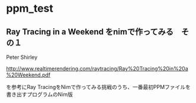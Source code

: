 # ppm_test

## Ray Tracing in a Weekend をnimで作ってみる　その１

Peter Shirley

http://www.realtimerendering.com/raytracing/Ray%20Tracing%20in%20a%20Weekend.pdf

を参考にRay TracingをNimで作ってみる挑戦のうち、一番最初PPMファイルを書き出すプログラムのNim版
